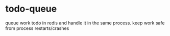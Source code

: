 # todo-queue
queue work todo in redis and handle it in the same process. keep work safe from process restarts/crashes
